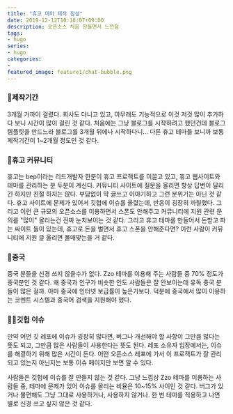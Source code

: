 ```yaml
---
title: "휴고 테마 제작 잡설"
date: 2019-12-12T10:18:07+09:00
description: 오픈소스 처음 만들면서 느낀점
tags:
- hugo
series:
- hugo
categories:
-
featured_image: feature1/chat-bubble.png
---
```


### 🧟제작기간

3개월 가까이 걸렸다. 회사도 다니고 있고, 아무래도 기능적으로 이것 저것 많이 추가하다 보니 시간이 많이 걸린 것 같다. 처음에는 그냥 블로그를 시작하려고 했던건데 블로그 템플릿을 만드느라 블로그를 3개월 뒤에나 시작하다니... 다른 휴고 테마들 보니까 보통 제작기간이 1~2개월 정도인 것 같다.

### 💬휴고 커뮤니티

휴고는 bep이라는 리드개발자 한분이 휴고 프로젝트를 이끌고 있고, 휴고 웹사이트와 테마를 관리하는 분 두분이 계신다. 커뮤니티 사이트에 질문을 올리면 항상 답변이 달리긴 하지만 친절 하지는 않다. 부담없이 막 글쓰고 이야기하고 그런 분위기는 아닌 것 같다. 휴고 사이트에 문제가 있어서 깃헙에 이슈를 올렸는데, 반응이 굉장히 까칠했다. 그리고 이런 큰 규모의 오픈소스를 이용하면서 스폰도 안해주고 커뮤니티에 지원 관련 문의를  "많이" 올리는건 진짜 눈치보이는 것 같다. 그리고 휴고 테마를 만들어서 돈받고 파는 싸이트 들이 있는데, 휴고로 돈을 벌면서 휴고 스폰을 안해준다면? 이런 사람이 커뮤니티에 지원 글 올리면 몰매맞는을 거 같다.

### 🐼중국

중국 분들을 신경 쓰지 않을수가 없다. Zzo 테마를 이용해 주는 사람들 중 70% 정도가 중국분인 것 같다. 왜 중국과 인구가 비슷한 인도 사람들은 잘 안보이는데 유독 중국 분들이 많은 걸까. 아마 중국에 인터넷 보급률이 높은가보다. 덕분에 중국에서 많이 이용하는 코멘트 시스템과 중국어 검색을 지원해야 했다. 

### 👨‍🔧깃헙 이슈

만약 어떤 깃 레포에 이슈가 굉장히 많다면, 버그나 개선해야 할 사항이 그만큼 많다는 뜻도 되고, 그만큼 많은 사람들이 사용한다는 뜻도 된다. 레포 소유자 입장에서는, 이슈를 해결하기 위해 많은 시간이 든다. 어떤 오픈소스 레포에 가서 이 프로젝트가 잘 관리되고 있는지 아닌지는 보통 이슈 페이지만 보면 알 수 있다.

사람들은 깃헙에 이슈를 잘 만들지 않는 것 같다. 그냥 느낌상 Zzo 테마를 이용하는 사람들 중, 테마에 문제가 있어 이슈를 올리는 비율은 10~15% 사이인 것 같다. 버그가 있거나 불편해도 그냥 그대로 사용하거나, 사용하지 않거나. 한 번 테마를 적용하고 나면 별로 신경 쓰고 싶지 않은 것 같다.